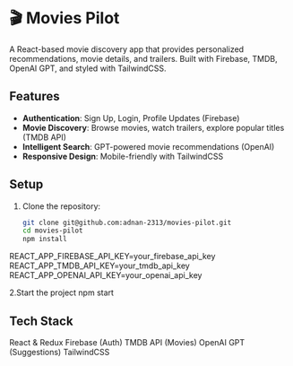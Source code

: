 # 🎬 Movies Pilot

A React-based movie discovery app that provides personalized recommendations, movie details, and trailers. Built with Firebase, TMDB, OpenAI GPT, and styled with TailwindCSS.

## Features

- **Authentication**: Sign Up, Login, Profile Updates (Firebase)
- **Movie Discovery**: Browse movies, watch trailers, explore popular titles (TMDB API)
- **Intelligent Search**: GPT-powered movie recommendations (OpenAI)
- **Responsive Design**: Mobile-friendly with TailwindCSS

## Setup

1. Clone the repository:
   ```bash
   git clone git@github.com:adnan-2313/movies-pilot.git
   cd movies-pilot
   npm install
REACT_APP_FIREBASE_API_KEY=your_firebase_api_key
REACT_APP_TMDB_API_KEY=your_tmdb_api_key
REACT_APP_OPENAI_API_KEY=your_openai_api_key

2.Start the project
    npm start

## Tech Stack
React & Redux
Firebase (Auth)
TMDB API (Movies)
OpenAI GPT (Suggestions)
TailwindCSS

